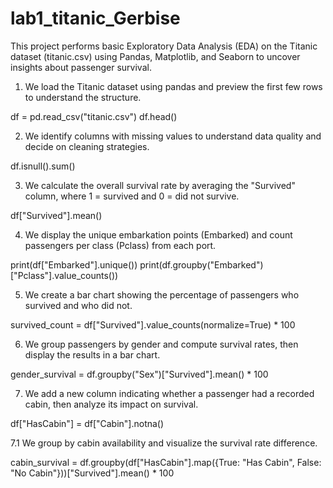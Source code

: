 # lab1_titanic_Gerbise

This project performs basic Exploratory Data Analysis (EDA) on the Titanic dataset (titanic.csv) using Pandas, Matplotlib, and Seaborn to uncover insights about passenger survival.

1. We load the Titanic dataset using pandas and preview the first few rows to understand the structure.

df = pd.read_csv("titanic.csv")
df.head()

2. We identify columns with missing values to understand data quality and decide on cleaning strategies.

df.isnull().sum()

3. We calculate the overall survival rate by averaging the "Survived" column, where 1 = survived and 0 = did not survive.

df["Survived"].mean()

4. We display the unique embarkation points (Embarked) and count passengers per class (Pclass) from each port.

print(df["Embarked"].unique())
print(df.groupby("Embarked")["Pclass"].value_counts())

5. We create a bar chart showing the percentage of passengers who survived and who did not.

survived_count = df["Survived"].value_counts(normalize=True) * 100

6. We group passengers by gender and compute survival rates, then display the results in a bar chart.

gender_survival = df.groupby("Sex")["Survived"].mean() * 100

7. We add a new column indicating whether a passenger had a recorded cabin, then analyze its impact on survival.

df["HasCabin"] = df["Cabin"].notna()

7.1 We group by cabin availability and visualize the survival rate difference.

cabin_survival = df.groupby(df["HasCabin"].map({True: "Has Cabin", False: "No Cabin"}))["Survived"].mean() * 100
